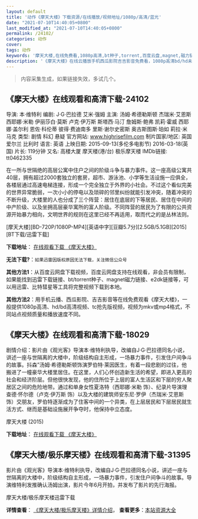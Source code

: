 ```yaml
---
layout: default
title: '动作《摩天大楼》下载资源/在线播放/视频地址/1080p/高清/蓝光'
date: "2021-07-10T14:40:05+0800"
last_modified_at: "2021-07-10T14:40:05+0800"
permalink: /24102/
categories: 动作
cover:
tags: 动作
keywords: '摩天大楼,在线免费看,1080p高清,bt种子,torrent,百度云盘,magnet,磁力链,迅雷下载资源'
description: '《摩天大楼》在线云播放手机西瓜影院吉吉影音免费看，1080p高清bd/hd未删减完整版和tc抢先枪版，mkv/mp4格式，附带bt/torrent种子、magnet/磁力链、百度云盘、网盘资源迅雷下载链接'
---
```


>内容采集生成，如果链接失效，多试几个。


## 《摩天大楼》在线观看和高清下载-24102

导演: 本·维特利 编剧: J·G·巴拉德 艾米·强姆 主演: 汤姆·希德勒斯顿 杰瑞米·艾恩斯 西耶娜·米勒 伊丽莎白·莫斯 卢克·伊万斯 斯塔西·马汀 詹姆斯·鲍弗 凯莉·霍威 西耶娜·盖尔利 恩佐·科伦蒂 彼得·费迪南多 里斯·谢尔史密斯 奥古斯图斯·珀如 莉拉·米马克 类型: 剧情 科幻 悬疑 官方网站: www.highrisefilm.com 制片国家/地区: 英国 爱尔兰 比利时 语言: 英语 上映日期: 2015-09-13(多伦多电影节) 2016-03-18(英国) 片长: 119分钟 又名: 高楼大厦 摩天楼(港/台) 极乐摩天楼 IMDb链接: tt0462335

在一所与世隔绝的高层公寓中住户之间的阶级斗争与暴力事件。这一座高级公寓共40层，拥有超过2000套独立的套房，超市、游泳池、小学等生活设施一应俱全，各楼层通过高速电梯连接，形成一个完全独立于外界的小社会。不过这个看似完美的世界异常脆弱，一次小小的停电以及琐碎的邻里纠纷就能引发冲突，随着冲突的不断升级，大楼里的人也分成了三个阵营：居住在底层的下等居民、居住在中间的中产阶级、以及坐拥高层豪华寓所的富人阶级。不同阵营的居民为了有限的公共资源开始暴力相向，文明世界的规则在这里已经不再适用，取而代之的是丛林法则。


[摩天大楼][BD-720P/1080P-MP4][英语中字][豆瓣5.7分][2.5GB/5.1GB][2015][BT下载/迅雷下载]

**下载地址**： [在线观看下载 《摩天大楼》](https://www.btdx8.com/torrent/high_rise_2015.html) 


**无法下载?**：`如果迅雷因版权原因无法下载，关注微信公众号 `

**其他方法1**：从百度云网盘下载视频，百度云网盘支持在线观看，非会员有限制，如果能找到迅雷下载链接、bt/torrent种子、magnet磁力链接、e2dk链接等，可以用迅雷、比特彗星等工具将完整视频下载到本地。

**其他方法2**：用手机云播、西瓜影院、吉吉影音等在线免费观看《摩天大楼》，一般提供1080p高清、hd/bd高清视频、tc抢先版视频，视频为mkv或mp4格式，不同站点视频质量和播放速度不同。


## 《摩天大楼》在线观看和高清下载-18029

剧情介绍：影片由《观光客》导演本·维特利执导，改编自J·G·巴拉德同名小说，讲述一座与世隔离的大楼中，阶级结构自主形成，一场暴力事件，引发住户间争斗的故事。抖森”汤姆·希德勒斯顿饰演罗伯特·莱因医生，有着一段悲剧的过往，他搬进了一幢豪华大楼里居住。在这里，人们心怀创造新生活的希望，即进入更高的社会和经济阶层。但他很快发现，他的住所位于上层的富人生活区和下层的穷人聚居区之间的危险地带。通过和单身女性夏洛特（西耶娜·米勒 饰）、纪录片导演理查德·怀尔德（卢克·伊万斯 饰）以及大楼的建筑师安东尼·罗伊（杰瑞米·艾恩斯 饰）交朋友，罗伯特逐渐成为了住客中间的一个异类，在上层居民和下层居民就生活方式、继而是基础设施展开争夺时，他保持中立态度。


摩天大楼 (2015)

**下载地址**： [在线观看下载 《摩天大楼》](https://www.btbtdy.me/btdy/dy3239.html) 


## 《摩天大楼/极乐摩天楼》在线观看和高清下载-31395

影片由《观光客》导演本·维特利执导，改编自J·G·巴拉德同名小说，讲述一座与世隔离的大楼中，阶级结构自主形成，一场暴力事件，引发住户间争斗的故事。导演维特利发推确认汤姆出演，影片今年6月开拍，并发布了影片的先行海报。<!---剧情end--->


摩天大楼/极乐摩天楼迅雷下载

**详情查看**： [《摩天大楼/极乐摩天楼》详情介绍](/movie/31395/)， **查看更多**：[本站资源大全](/movie/t/all/)

